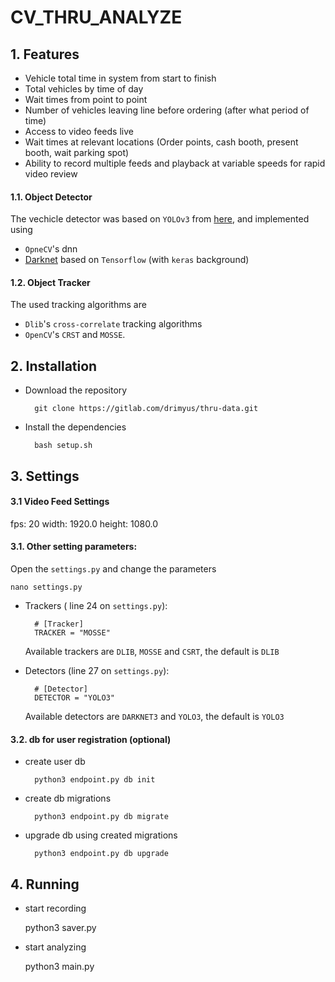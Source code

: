 # CV_THRU_ANALYZE

## 1. Features

- Vehicle total time in system from start to finish
- Total vehicles by time of day
- Wait times from point to point
- Number of vehicles leaving line before ordering (after what period of time)
- Access to video feeds live
- Wait times at relevant locations (Order points, cash booth, present booth, wait parking spot)
- Ability to record multiple feeds and playback at variable speeds for rapid video review

#### 1.1. Object Detector
The vechicle detector was based on `YOLOv3` from [here](https://pjreddie.com/darknet/yolo/), and implemented using 
- `OpneCV`'s dnn
- [Darknet](https://pjreddie.com/darknet/) based on `Tensorflow` (with `keras` background)

#### 1.2. Object Tracker
The used tracking algorithms are 
- `Dlib`'s `cross-correlate` tracking algorithms
- `OpenCV`'s `CRST` and `MOSSE`.



## 2. Installation

- Download the repository
    
        git clone https://gitlab.com/drimyus/thru-data.git

- Install the dependencies

        bash setup.sh


## 3. Settings

#### 3.1 Video Feed Settings
fps: 20
width: 1920.0
height: 1080.0


#### 3.1. Other setting parameters:
Open the `settings.py` and change the parameters 

    nano settings.py
    
- Trackers ( line 24 on `settings.py`):
  
        # [Tracker]
        TRACKER = "MOSSE"

   Available trackers are `DLIB`, `MOSSE` and `CSRT`, the default is `DLIB`
   
   
- Detectors (line 27 on `settings.py`):         
       
        # [Detector]
        DETECTOR = "YOLO3"
    
    Available detectors are `DARKNET3` and `YOLO3`, the default is `YOLO3`  


#### 3.2. db for user registration (optional)
- create user db 
        
        python3 endpoint.py db init

- create db migrations        
        
        python3 endpoint.py db migrate
    
- upgrade db using created migrations
    
        python3 endpoint.py db upgrade
    

## 4. Running

- start recording

    python3 saver.py


- start analyzing
    
    python3 main.py
